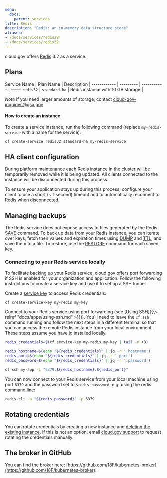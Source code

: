 ```yaml
---
menu:
  docs:
    parent: services
title: Redis
description: "Redis: an in-memory data structure store"
aliases:
- /docs/services/redis28
- /docs/services/redis32
---
```


cloud.gov offers [Redis](http://www.redis.io/) 3.2 as a service.

## Plans

Service Name | Plan Name | Description | 
------------ | --------- | ----------- | -----
`redis32` | `standard-ha` | Redis instance with 10 GB storage | 

*Note* If you need larger amounts of storage, contact cloud-gov-inquiries@gsa.gov

#### How to create an instance

To create a service instance, run the following command (replace `my-redis-service` with a name for the service):

```sh
cf create-service redis32 standard-ha my-redis-service
```

## HA client configuration

During platform maintenance each Redis instance in the cluster will be temporarily removed while it is being updated.  All clients connected to the instance will be disconnected during this process.

To ensure your application stays up during this process, configure your client to use a short (~ 1 second) timeout and to automatically reconnect to Redis when disconnected.

## Managing backups

The Redis service does not expose access to files generated by the Redis [SAVE](https://redis.io/commands/save) command. To back up data from your Redis instance, you can iterate over keys, fetch their values and expiration times using [DUMP](https://redis.io/commands/dump) and [TTL](https://redis.io/commands/ttl), and save them to a file. To restore, use the [RESTORE](https://redis.io/commands/restore) command for each saved key.

### Connecting to your Redis service locally

To facilitate backing up your Redis service, cloud.gov offers port forwarding if
SSH is enabled for your organization and application. Follow the following
instructions to create a service key and use it to set up a SSH tunnel.

Create a [service key](https://docs.cloudfoundry.org/devguide/services/service-keys.html)
to access Redis credentials:

```sh
cf create-service-key my-redis my-key
```

Connect to your Redis service using port forwarding (see [Using SSH]({{< relref "docs/apps/using-ssh.md" >}})). You'll need to
leave the `cf ssh` command running
and follow the next steps in a different terminal so that you can access the
remote Redis instance from your local environment. These steps assume you have [jq](https://stedolan.github.io/jq/) installed locally.

```sh
redis_credentials=$(cf service-key my-redis my-key | tail -n +3)

redis_hostname=$(echo "${redis_credentials}" | jq -r '.hostname')
redis_port=$(echo "${redis_credentials}" | jq -r '.port')
redis_password=$(echo "${redis_credentials}" | jq -r '.password')

cf ssh my-app -L "6379:${redis_hostname}:${redis_port}"
```

You can now connect to your Redis service from your local machine using port `6379` and the password set to `$redis_password`, e.g. using the redis command line:

```sh
redis-cli -a "${redis_password}" -p 6379
```

## Rotating credentials

You can rotate credentials by creating a new instance and [deleting the existing instance](https://cli.cloudfoundry.org/en-US/cf/delete-service.html). If this is not an option, email [cloud.gov support](mailto:cloud-gov-support@gsa.gov) to request rotating the credentials manually.

## The broker in GitHub

You can find the broker here: [https://github.com/18F/kubernetes-broker](https://github.com/18F/kubernetes-broker).
